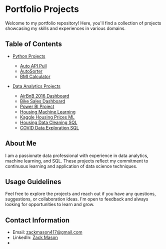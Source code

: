 # Portfolio Projects

Welcome to my portfolio repository! Here, you'll find a collection of projects showcasing my skills and experiences in various domains.

## Table of Contents

- [Python Projects](./Python)
  - [Auto API Pull](./Python/Auto%20API%20Pull.ipynb)
  - [AutoSorter](./Python/AutoSorter.ipynb)
  - [BMI Calculator](./Python/BMICalculator.ipynb)

- [Data Analytics Projects](./Data-Analytics)
  - [AirBnB 2016 Dashboard](./Data-Analytics/Dashboards/AirBnB%202016%20Full%20project.twbx)
  - [Bike Sales Dashboard](./Data-Analytics/Dashboards/Bike%20Sales%20Dashbord.xlsx)
  - [Power BI Project](./Data-Analytics/SQL/Power%20BI%20Project.pbix)
  - [Housing Machine Learning](./Data-Analytics/Machine-Learning/Housing%20Machine%20Learning%20Project.ipynb)
  - [Kaggle Housing Prices ML](./Data-Analytics/Machine-Learning/Housing%20Prices%20Machine%20Learning%20Competition.ipynb)
  - [Housing Data Cleaning SQL](./Data-Analytics/SQL/Data%20Cleaning.sql)
  - [COVID Data Exploration SQL](./Data-Analytics/SQL/Covid%20Exploration.sql)

## About Me

I am a passionate data professional with experience in data analytics, machine learning, and SQL. These projects reflect my commitment to continuous learning and application of data science techniques.

## Usage Guidelines

Feel free to explore the projects and reach out if you have any questions, suggestions, or collaboration ideas. I'm open to feedback and always looking for opportunities to learn and grow.

## Contact Information

- Email: zackmason417@gmail.com
- LinkedIn: [Zack Mason](https://www.linkedin.com/in/zack-mason-8a901828b/)
- 

